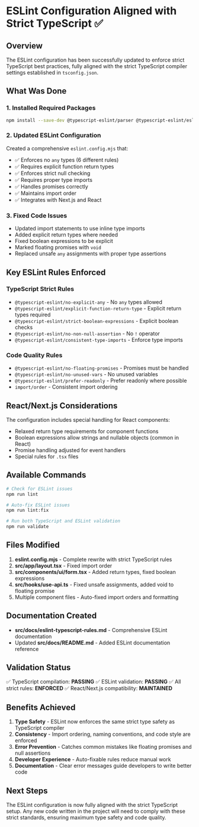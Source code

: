 # ESLint Configuration Aligned with Strict TypeScript ✅

## Overview

The ESLint configuration has been successfully updated to enforce strict TypeScript best practices, fully aligned with the strict TypeScript compiler settings established in `tsconfig.json`.

## What Was Done

### 1. **Installed Required Packages**
```bash
npm install --save-dev @typescript-eslint/parser @typescript-eslint/eslint-plugin eslint-plugin-import eslint-import-resolver-typescript
```

### 2. **Updated ESLint Configuration**
Created a comprehensive `eslint.config.mjs` that:
- ✅ Enforces no `any` types (6 different rules)
- ✅ Requires explicit function return types
- ✅ Enforces strict null checking
- ✅ Requires proper type imports
- ✅ Handles promises correctly
- ✅ Maintains import order
- ✅ Integrates with Next.js and React

### 3. **Fixed Code Issues**
- Updated import statements to use inline type imports
- Added explicit return types where needed
- Fixed boolean expressions to be explicit
- Marked floating promises with `void`
- Replaced unsafe `any` assignments with proper type assertions

## Key ESLint Rules Enforced

### TypeScript Strict Rules
- `@typescript-eslint/no-explicit-any` - No `any` types allowed
- `@typescript-eslint/explicit-function-return-type` - Explicit return types required
- `@typescript-eslint/strict-boolean-expressions` - Explicit boolean checks
- `@typescript-eslint/no-non-null-assertion` - No `!` operator
- `@typescript-eslint/consistent-type-imports` - Enforce type imports

### Code Quality Rules
- `@typescript-eslint/no-floating-promises` - Promises must be handled
- `@typescript-eslint/no-unused-vars` - No unused variables
- `@typescript-eslint/prefer-readonly` - Prefer readonly where possible
- `import/order` - Consistent import ordering

## React/Next.js Considerations

The configuration includes special handling for React components:
- Relaxed return type requirements for component functions
- Boolean expressions allow strings and nullable objects (common in React)
- Promise handling adjusted for event handlers
- Special rules for `.tsx` files

## Available Commands

```bash
# Check for ESLint issues
npm run lint

# Auto-fix ESLint issues
npm run lint:fix

# Run both TypeScript and ESLint validation
npm run validate
```

## Files Modified

1. **eslint.config.mjs** - Complete rewrite with strict TypeScript rules
2. **src/app/layout.tsx** - Fixed import order
3. **src/components/ui/form.tsx** - Added return types, fixed boolean expressions
4. **src/hooks/use-api.ts** - Fixed unsafe assignments, added void to floating promise
5. Multiple component files - Auto-fixed import orders and formatting

## Documentation Created

- **src/docs/eslint-typescript-rules.md** - Comprehensive ESLint documentation
- Updated **src/docs/README.md** - Added ESLint documentation reference

## Validation Status

✅ TypeScript compilation: **PASSING**
✅ ESLint validation: **PASSING**
✅ All strict rules: **ENFORCED**
✅ React/Next.js compatibility: **MAINTAINED**

## Benefits Achieved

1. **Type Safety** - ESLint now enforces the same strict type safety as TypeScript compiler
2. **Consistency** - Import ordering, naming conventions, and code style are enforced
3. **Error Prevention** - Catches common mistakes like floating promises and null assertions
4. **Developer Experience** - Auto-fixable rules reduce manual work
5. **Documentation** - Clear error messages guide developers to write better code

## Next Steps

The ESLint configuration is now fully aligned with the strict TypeScript setup. Any new code written in the project will need to comply with these strict standards, ensuring maximum type safety and code quality. 